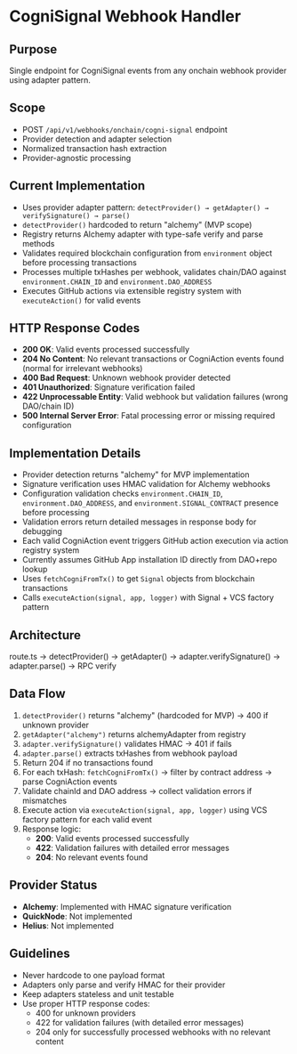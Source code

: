 # CogniSignal Webhook Handler

## Purpose
Single endpoint for CogniSignal events from any onchain webhook provider using adapter pattern.

## Scope
- POST `/api/v1/webhooks/onchain/cogni-signal` endpoint
- Provider detection and adapter selection
- Normalized transaction hash extraction
- Provider-agnostic processing

## Current Implementation
- Uses provider adapter pattern: `detectProvider() → getAdapter() → verifySignature() → parse()`
- `detectProvider()` hardcoded to return "alchemy" (MVP scope)
- Registry returns Alchemy adapter with type-safe verify and parse methods
- Validates required blockchain configuration from `environment` object before processing transactions
- Processes multiple txHashes per webhook, validates chain/DAO against `environment.CHAIN_ID` and `environment.DAO_ADDRESS`
- Executes GitHub actions via extensible registry system with `executeAction()` for valid events

## HTTP Response Codes
- **200 OK**: Valid events processed successfully
- **204 No Content**: No relevant transactions or CogniAction events found (normal for irrelevant webhooks)
- **400 Bad Request**: Unknown webhook provider detected
- **401 Unauthorized**: Signature verification failed
- **422 Unprocessable Entity**: Valid webhook but validation failures (wrong DAO/chain ID)
- **500 Internal Server Error**: Fatal processing error or missing required configuration

## Implementation Details
- Provider detection returns "alchemy" for MVP implementation
- Signature verification uses HMAC validation for Alchemy webhooks
- Configuration validation checks `environment.CHAIN_ID`, `environment.DAO_ADDRESS`, and `environment.SIGNAL_CONTRACT` presence before processing
- Validation errors return detailed messages in response body for debugging
- Each valid CogniAction event triggers GitHub action execution via action registry system
- Currently assumes GitHub App installation ID directly from DAO+repo lookup
- Uses `fetchCogniFromTx()` to get `Signal` objects from blockchain transactions
- Calls `executeAction(signal, app, logger)` with Signal + VCS factory pattern

## Architecture
route.ts → detectProvider() → getAdapter() → adapter.verifySignature() → adapter.parse() → RPC verify

## Data Flow
1. `detectProvider()` returns "alchemy" (hardcoded for MVP) → 400 if unknown provider
2. `getAdapter("alchemy")` returns alchemyAdapter from registry
3. `adapter.verifySignature()` validates HMAC → 401 if fails
4. `adapter.parse()` extracts txHashes from webhook payload
5. Return 204 if no transactions found
6. For each txHash: `fetchCogniFromTx()` → filter by contract address → parse CogniAction events
7. Validate chainId and DAO address → collect validation errors if mismatches  
8. Execute action via `executeAction(signal, app, logger)` using VCS factory pattern for each valid event
10. Response logic:
    - **200**: Valid events processed successfully
    - **422**: Validation failures with detailed error messages
    - **204**: No relevant events found

## Provider Status
- **Alchemy**: Implemented with HMAC signature verification
- **QuickNode**: Not implemented
- **Helius**: Not implemented

## Guidelines
- Never hardcode to one payload format
- Adapters only parse and verify HMAC for their provider
- Keep adapters stateless and unit testable
- Use proper HTTP response codes:
  - 400 for unknown providers
  - 422 for validation failures (with detailed error messages)
  - 204 only for successfully processed webhooks with no relevant content